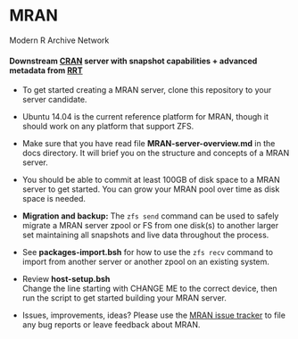 MRAN
====

Modern R Archive Network

#### Downstream [CRAN](http://cran.r-project.org/) server with snapshot capabilities + advanced metadata from [RRT](http://revolutionanalytics.github.io/RRT)

* To get started creating a MRAN server, clone this repository to your server
candidate.

* Ubuntu 14.04 is the current reference platform for MRAN, though it should
work on any platform that support ZFS.

* Make sure that you have read file **MRAN-server-overview.md** in the docs
directory. It will brief you on the structure and concepts of a MRAN server.

* You should be able to commit at least 100GB of disk space to a MRAN server to
get started. You can grow your MRAN pool over time as disk space is needed.  

* **Migration and backup:** The `zfs send` command can be used to safely
migrate a MRAN server zpool or FS from one disk(s) to another larger set maintaining
all snapshots and live data throughout the process.  

* See **packages-import.bsh** for how to use the `zfs recv` command to import
from another server or another zpool on an existing system.

* Review **host-setup.bsh**  
Change the line starting with CHANGE ME to the correct device, then run the
script to get started building your MRAN server.

* Issues, improvements, ideas? Please use the [MRAN issue tracker](https://github.com/RevolutionAnalytics/MRAN/issues)
to file any bug reports or leave feedback about MRAN.
